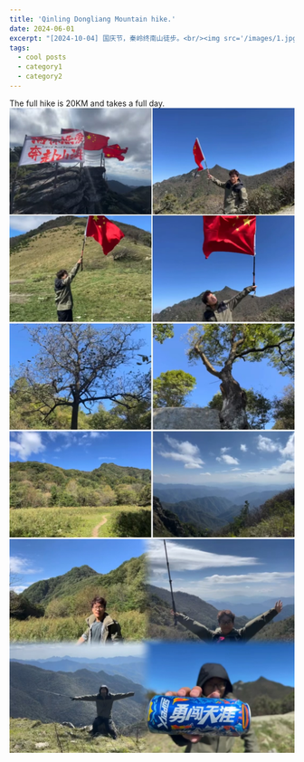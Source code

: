 ```yaml
---
title: 'Qinling Dongliang Mountain hike.'
date: 2024-06-01
excerpt: "[2024-10-04] 国庆节，秦岭终南山徒步。<br/><img src='/images/1.jpg'>"
tags:
  - cool posts
  - category1
  - category2
---
```



The full hike is 20KM and takes a full day.<br/><img src='/images/1.jpg'><br/><img src='/images/2.jpg'><br/><img src='/images/3.jpg'>
